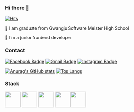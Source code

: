 ### Hi there 👋

[![Hits](https://hits.seeyoufarm.com/api/count/incr/badge.svg?url=https%3A%2F%2Fgithub.com%2Fchaewoong0407&count_bg=%2361D10C&title_bg=%23555555&icon=t-mobile.svg&icon_color=%23E7E7E7&title=hits&edge_flat=false)](https://hits.seeyoufarm.com)

🏫   I am graduate from Gwangju Software Meister High School

🌱 I’m a junior frontend developer

### Contact
[![Facebook Badge](https://img.shields.io/badge/facebook-1877f2?style=flat-square&logo=facebook&logoColor=white&link=https://www.facebook.com/profile.php?id=100005911024804)](https://www.facebook.com/profile.php?id=100005911024804) [![Gmail Badge](https://img.shields.io/badge/Gmail-d14836?style=flat-square&logo=Gmail&logoColor=white&link=mailto:an3125211237@gmail.com)](mailto:an3125211237@gmail.com) [![Instagram Badge](https://img.shields.io/badge/-Instagram-dd2a7b?style=flat-square&logo=instagram&logoColor=white&link=https://www.instagram.com/an_._._cw/)](https://www.instagram.com/an_._._cw/)

[![Anurag's GitHub stats](https://github-readme-stats.vercel.app/api?username=chaewoong0407)](https://github.com/chaewoong0407/github-readme-stats) [![Top Langs](https://github-readme-stats.vercel.app/api/top-langs/?username=chaewoong0407&layout=compact)](https://github.com/chaewoong0407/github-readme-stats)

### Stack

<img src="https://user-images.githubusercontent.com/48791625/106039980-29e8ca80-611d-11eb-8075-c7cd16c1405e.png" width="50px" height="50px"/> <img src="https://user-images.githubusercontent.com/48791625/106041392-13437300-611f-11eb-9af0-d50a6eb02dfc.png" width="50px" height="50px"/> <img src="https://user-images.githubusercontent.com/48791625/106041489-34a45f00-611f-11eb-8823-bf5393b8f86d.png" width="50px" height="50px"/> <img src="https://user-images.githubusercontent.com/48791625/106041532-41c14e00-611f-11eb-86cd-5563fc2b7443.png" width="50px" height="50px"/><img src="https://velog.velcdn.com/images/yoondengo/post/1d863e21-daf8-40aa-bbab-5aa2fb5b55be/image.png" width="50px" height="50px"/>
